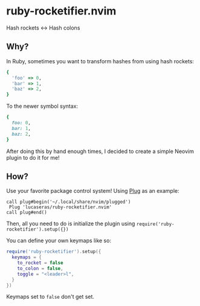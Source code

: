# ruby-rocketifier.nvim
Hash rockets ↔ Hash colons

## Why?
In Ruby, sometimes you want to transform hashes from using hash rockets:
```ruby
{
  'foo' => 0, 
  'bar' => 1, 
  'baz' => 2,
}
```
To the newer symbol syntax:
```ruby
{
  foo: 0,
  bar: 1,
  baz: 2,
}
```

After doing this by hand enough times, I decided to create a simple Neovim plugin to do it for me!

## How?
Use your favorite package control system! Using [Plug](https://github.com/junegunn/vim-plug) as an example:
```viml
call plug#begin('~/.local/share/nvim/plugged')
 Plug 'lucaseras/ruby-rocketifier.nvim'
call plug#end()
```

Then, all you need to do is initialize the plugin using `require('ruby-rocketifier').setup({})`

You can define your own keymaps like so:
```lua
require('ruby-rocketifier').setup({
  keymaps = {
    to_rocket = false
    to_colon = false,
    toggle = "<leader>l",
  }
})
```

Keymaps set to `false` don't get set.
